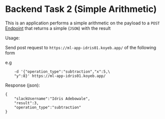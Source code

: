 # Backend Task 2 (Simple Arithmetic)
This is an application performs  a simple arithmetic on the payload to a `POST` [Endpoint](https://ml-app-idris01.koyeb.app/) that returns a simple (`JSON`) with the result

Usage:

Send post request to `https://ml-app-idris01.koyeb.app/` of the following form

e.g 
```curl -X POST -H "Accept:application/json" \
	-d '{"operation_type":"subtraction","x":5,\
	"y":8}' https://ml-app-idris01.koyeb.app/
```

Response (json):

```
{
	"slackUsername":"Idris Adebowale",
	"result":3,
	"operation_type":"subtraction"
}
```
